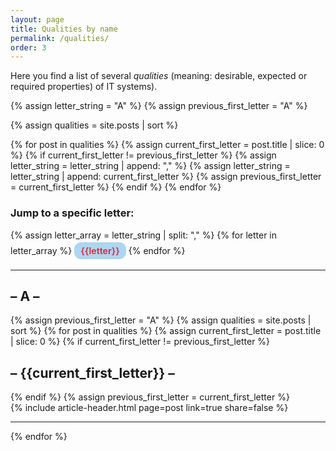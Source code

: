 ```yaml
---
layout: page
title: Qualities by name
permalink: /qualities/
order: 3
---
```


Here you find a list of several _qualities_ (meaning: desirable, expected or required properties) of IT systems).


{% assign letter_string = "A" %}
{% assign previous_first_letter = "A" %}

{% assign qualities = site.posts | sort %}

{% for post in qualities  %}
    {% assign current_first_letter = post.title | slice: 0 %}
    {% if current_first_letter != previous_first_letter %}
        {% assign letter_string = letter_string | append: "," %}
        {% assign letter_string = letter_string | append: current_first_letter %}
        {% assign previous_first_letter = current_first_letter %}
    {% endif %}
{% endfor %}

<style>
  a.hov:hover {
    transform: scale(1.25);
  }
</style>

### Jump to a specific letter:

{% assign letter_array = letter_string | split: "," %}
{% for letter in letter_array %}
<nobr>
<b><a class="hov" style="background-color: #AED6F1;
    color: #dd354b;
    padding: 5px 10px;
    border-radius: 11px;
    text-align: center;
    text-decoration: none;
    display: inline-block;
    margin-top: 3px;
    margin-bottom: 3px"
    href="{{site.baseurl}}/qualities/#{{letter|slugize}}">{{letter}}</a></b>
</nobr>
{% endfor %}

<div id="search-results">
    <hr id="first-hr" class="with-no-margin"/>
    <h2 ID = "A"> – A – </h2>
    {% assign previous_first_letter = "A" %}
    {% assign qualities = site.posts | sort %}
    {% for post in qualities  %}
    {% assign current_first_letter = post.title | slice: 0 %}
    {% if current_first_letter != previous_first_letter %}
    <h2 ID = {{current_first_letter}}> – {{current_first_letter}} – </h2>
    {% endif %}
    {% assign previous_first_letter = current_first_letter %}
    <div class="article-wrapper">
        <article>
            {% include article-header.html page=post link=true share=false %}
        </article>
    </div>
    <hr class="with-no-margin"/>
    {% endfor %}
</div>

